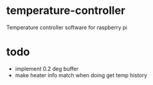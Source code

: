 # temperature-controller
Temperature controller software for raspberry pi

# todo
- implement 0.2 deg buffer
- make heater info match when doing get temp history

